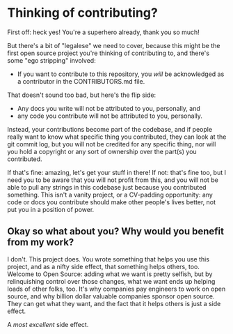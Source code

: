 # Thinking of contributing?

First off: heck yes! You're a superhero already, thank you so much!

But there's a bit of "legalese" we need to cover, because this might be the first open source project you're thinking of contributing to, and there's some "ego stripping" involved:

- If you want to contribute to this repository, you _will_ be acknowledged as a contributor in the CONTRIBUTORS.md file.

That doesn't sound too bad, but here's the flip side:

- Any docs you write will not be attributed to you, personally, and
- any code you contribute will not be attributed to you, personally.

Instead, your contributions become part of the codebase, and if people really want to know what specific thing you contributed, they can look at the git commit log, but you will not be credited for any specific thing, nor will you hold a copyright or any sort of ownership over the part(s) you contributed.

If that's fine: amazing, let's get your stuff in there! If not: that's fine too, but I need you to be aware that you will not profit from this, and you will not be able to pull any strings in this codebase just because you contributed something. This isn't a vanity project, or a CV-padding opportunity: any code or docs you contribute should make other people's lives better, not put you in a position of power.

## Okay so what about you? Why would you benefit from my work?

I don't. This project does. You wrote something that helps you use this project, and as a nifty side effect, that something helps others, too. Welcome to Open Source: adding what we want is pretty selfish, but by relinquishing control over those changes, what we want ends up helping loads of other folks, too. It's why companies pay engineers to work on open source, and why billion dollar valuable companies sponsor open source. They can get what they want, and the fact that it helps others is just a side effect.

A _most excellent_ side effect.
